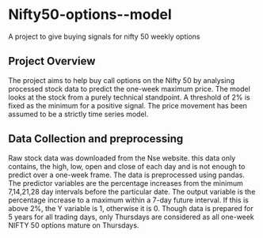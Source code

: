 # Nifty50-options--model
A project to give buying signals for nifty 50 weekly options
## Project Overview
The project aims to help buy call options on the Nifty 50 by analysing processed stock data to predict the one-week maximum price. The model looks at the stock from a purely technical standpoint.  A threshold of 2% is fixed as the minimum for a positive signal. The price movement has been assumed to be a strictly time series model.
## Data Collection and preprocessing
Raw stock data was downloaded from the Nse website. this data only contains, the high, low, open and close of each day and is not enough to predict over a one-week frame. The data is preprocessed using pandas. The predictor variables are the percentage increases from the minimum 7,14,21,28 day intervals before the particular date. The output variable is the percentage increase to a maximum within a 7-day future interval. If this is above 2%, the Y variable is 1, otherwise it is 0. Though data is prepared for 5 years for all trading days, only Thursdays are considered as all one-week NIFTY 50 options mature on Thursdays. 

